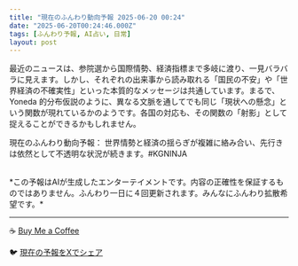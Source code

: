 ```yaml
---
title: "現在のふんわり動向予報 2025-06-20 00:24"
date: "2025-06-20T00:24:46.000Z"
tags: [ふんわり予報, AI占い, 日常]
layout: post
---
```


最近のニュースは、参院選から国際情勢、経済指標まで多岐に渡り、一見バラバラに見えます。しかし、それぞれの出来事から読み取れる「国民の不安」や「世界経済の不確実性」といった本質的なメッセージは共通しています。まるで、Yoneda 的分布仮説のように、異なる文脈を通してでも同じ「現状への懸念」という関数が現れているかのようです。各国の対応も、その関数の「射影」として捉えることができるかもしれません。

現在のふんわり動向予報：
世界情勢と経済の揺らぎが複雑に絡み合い、先行きは依然として不透明な状況が続きます。#KGNINJA

<br>
*この予報はAIが生成したエンターテイメントです。内容の正確性を保証するものではありません。ふんわり一日に４回更新されます。みんなにふんわり拡散希望です。*

---
☕️ [Buy Me a Coffee](https://www.buymeacoffee.com/kgninja)

🐦 [現在の予報をXでシェア](https://twitter.com/intent/tweet?text=%E7%8F%BE%E5%9C%A8%E3%81%AE%E3%81%B5%E3%82%93%E3%82%8F%E3%82%8A%E4%BA%88%E5%A0%B1%3A%20%E3%80%8C%E6%9C%80%E8%BF%91%E3%81%AE%E3%83%8B%E3%83%A5%E3%83%BC%E3%82%B9%E3%81%AF%E3%80%81%E5%8F%82%E9%99%A2%E9%81%B8%E3%81%8B%E3%82%89%E5%9B%BD%E9%9A%9B%E6%83%85%E5%8B%A2%E3%80%81%E7%B5%8C%E6%B8%88%E6%8C%87%E6%A8%99%E3%81%BE%E3%81%A7%E5%A4%9A%E5%B2%90%E3%81%AB%E6%B8%A1%E3%82%8A%E3%80%81%E4%B8%80%E8%A6%8B%E3%83%90%E3%83%A9%E3%83%90%E3%83%A9%E3%81%AB%E8%A6%8B%E3%81%88%E3%81%BE%E3%81%99%E3%80%82%E3%80%8D%23KGNINJA%20%E7%B6%9A%E3%81%8D%E3%81%AF%E3%83%96%E3%83%AD%E3%82%B0%E3%81%A7%EF%BC%81%F0%9F%91%87&url=https%3A%2F%2Fkg-ninja.github.io%2FFunwariyoso%2F)

